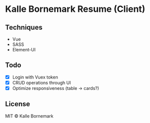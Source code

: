 # Kalle Bornemark Resume (Client)

## Techniques
* Vue
* SASS
* Element-UI

## Todo

- [X] Login with Vuex token
- [X] CRUD operations through UI
- [X] Optimize responsiveness (table -> cards?)

## License

MIT © Kalle Bornemark

